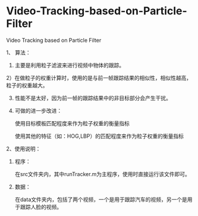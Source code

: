 # Video-Tracking-based-on-Particle-Filter
Video Tracking based on Particle Filter

1、 算法：
  
  1) 主要是利用粒子滤波来进行视频中物体的跟踪。
  
  2）在做粒子的权重计算时，使用的是与前一帧跟踪结果的相似性，相似性越高，粒子的权重越大。
  
  3) 性能不是太好，因为前一帧的跟踪结果中的非目标部分会产生干扰。
  
  4) 可做的进一步改进：
      
      使用目标模板匹配程度来作为粒子权重的衡量指标
      
      使用其他的特征（如：HOG,LBP）的匹配程度来作为粒子权重的衡量指标

2、使用说明：

  1) 程序：
      
      在src文件夹内，其中runTracker.m为主程序，使用时直接运行该文件即可。
      
  2) 数据：
      
      在data文件夹内，包括了两个视频，一个是用于跟踪汽车的视频，另一个是用于跟踪人脸的视频。
